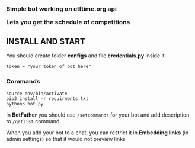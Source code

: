 <h3>Simple bot working on ctftime.org api

Lets you get the schedule of competitions
</h3>

<h2>INSTALL AND START</h2>

You should create folder **configs** and file **credentials.py** inside it.

`token = "your token of bot here"`

<h3>Commands</h3>

```
source env/bin/activate
pip3 install -r requirments.txt
python3 bot.py
```

In **BotFather** you should use `/setcommands` for your bot and add description to `/getlist` command.

When you add your bot to a chat, you can restrict it in **Embedding links** (in admin settings) so that it would not preview links
